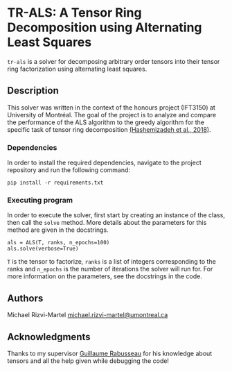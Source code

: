# TR-ALS: A Tensor Ring Decomposition using Alternating Least Squares
`tr-als` is a solver for decomposing arbitrary order tensors into their tensor ring factorization using alternating least squares.


## Description

This solver was written in the context of the honours project (IFT3150) at University of Montréal. The goal of the project is to analyze and compare the performance of the ALS algorithm to the greedy algorithm  for the specific task of tensor ring decomposition [(Hashemizadeh et al., 2018)](https://arxiv.org/abs/2008.05437).

### Dependencies

In order to install the required dependencies, navigate to the project repository and run the following command:
```
pip install -r requirements.txt
```

### Executing program

In order to execute the solver, first start by creating an instance of the class, then call the `solve` method. More details about the parameters for this method are given in the docstrings.
```
als = ALS(T, ranks, n_epochs=100)
als.solve(verbose=True)
```
`T` is the tensor to factorize, `ranks` is a list of integers corresponding to the ranks and `n_epochs` is the number of iterations the solver will run for. For more information on the parameters, see the docstrings in the code.

## Authors

Michael Rizvi-Martel
[michael.rizvi-martel@umontreal.ca](michael.rizvi-martel@umontreal.ca)

## Acknowledgments

Thanks to my supervisor [Guillaume Rabusseau](https://www-labs.iro.umontreal.ca/~grabus/) for his knowledge about tensors and all the help given while debugging the code!
